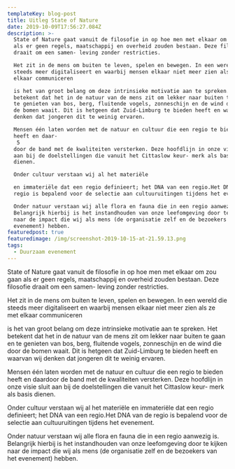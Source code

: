 ```yaml
---
templateKey: blog-post
title: Uitleg State of Nature
date: 2019-10-09T17:56:27.084Z
description: >-
  State of Nature gaat vanuit de filosofie in op hoe men met elkaar om zou gaan
  als er geen regels, maatschappij en overheid zouden bestaan. Deze filosofie
  draait om een samen- leving zonder restricties.

  Het zit in de mens om buiten te leven, spelen en bewegen. In een wereld die
  steeds meer digitaliseert en waarbij mensen elkaar niet meer zien als ze met
  elkaar communiceren

  is het van groot belang om deze intrinsieke motivatie aan te spreken. Het
  betekent dat het in de natuur van de mens zit om lekker naar buiten te gaan en
  te genieten van bos, berg, fluitende vogels, zonneschijn en de wind die door
  de bomen waait. Dit is hetgeen dat Zuid-Limburg te bieden heeft en waarvan wij
  denken dat jongeren dit te weinig ervaren.

  Mensen één laten worden met de natuur en cultuur die een regio te bieden
  heeft en daar-
   5
  door de band met de kwaliteiten versterken. Deze hoofdlijn in onze visie sluit
  aan bij de doelstellingen die vanuit het Cittaslow keur- merk als basis
  dienen.

  Onder cultuur verstaan wij al het materiële

  en immateriële dat een regio definieert; het DNA van een regio.Het DNA van de
  regio is bepalend voor de selectie aan cultuuruitingen tijdens het evenement.

  Onder natuur verstaan wij alle flora en fauna die in een regio aanwezig is.
  Belangrijk hierbij is het instandhouden van onze leefomgeving door te kijken
  naar de impact die wij als mens (de organisatie zelf en de bezoekers van het
  evenement) hebben.
featuredpost: true
featuredimage: /img/screenshot-2019-10-15-at-21.59.13.png
tags:
  - Duurzaam evenement
---
```

State of Nature gaat vanuit de filosofie in op hoe men met elkaar om zou gaan als er geen regels, maatschappij en overheid zouden bestaan. Deze filosofie draait om een samen- leving zonder restricties.

Het zit in de mens om buiten te leven, spelen en bewegen. In een wereld die steeds meer digitaliseert en waarbij mensen elkaar niet meer zien als ze met elkaar communiceren

is het van groot belang om deze intrinsieke motivatie aan te spreken. Het betekent dat het in de natuur van de mens zit om lekker naar buiten te gaan en te genieten van bos, berg, fluitende vogels, zonneschijn en de wind die door de bomen waait. Dit is hetgeen dat Zuid-Limburg te bieden heeft en waarvan wij denken dat jongeren dit te weinig ervaren.

Mensen één laten worden met de natuur en cultuur die een regio te bieden heeft en daardoor de band met de kwaliteiten versterken. Deze hoofdlijn in onze visie sluit aan bij de doelstellingen die vanuit het Cittaslow keur- merk als basis dienen.

Onder cultuur verstaan wij al het materiële en immateriële dat een regio definieert; het DNA van een regio.Het DNA van de regio is bepalend voor de selectie aan cultuuruitingen tijdens het evenement.

Onder natuur verstaan wij alle flora en fauna die in een regio aanwezig is. Belangrijk hierbij is het instandhouden van onze leefomgeving door te kijken naar de impact die wij als mens (de organisatie zelf en de bezoekers van het evenement) hebben.
